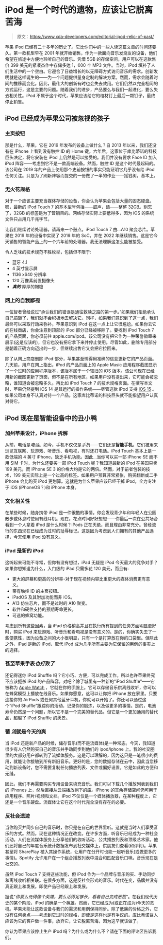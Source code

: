 # iPod 是一个时代的遗物，应该让它脱离苦海

> 原文：<https://www.xda-developers.com/editorial-ipod-relic-of-past/>

苹果 iPod 已经有二十多年的历史了。它比你们中的一些人读这篇文章的时间还要久。第一款机型早在 2001 年就开始销售，作为一款面向音乐发烧友的设备，他们希望在旅途中方便地聆听自己的音乐。凭借 5GB 的存储空间，用户可以在这款售价 399 美元的紧凑杰作中存储多达 1，000 个 MP3 文件。当时，iPod 填补了人们生活中的一个空白。它迎合了日益增长的以无障碍方式访问音乐的需求。创新发明就是这样诞生的——为一个问题提供量身定制的解决方案。然而，需求会随着时间的推移而变化，因此，最伟大的创新有时也会失去效用。它们仍然以完全相同的方式运行，这是主要的问题。随着我们的进步，产品要么与我们一起进化，要么失去相关性。iPod 不属于这个时代，苹果应该给它的棺材钉上最后一颗钉子，最终停止销售。

## iPod 已经成为苹果公司被忽视的孩子

### 主页按钮

那是什么，苹果，它在 2019 年发布的设备上做什么？自 2013 年以来，我们还没有在 iPhone 上看到没有触控 ID 的 Home 键。六年后，这家位于库比蒂诺的科技巨头决定，将它安装在 iPod 上仍然是可以接受的。我们并没有要求 Face ID 加入 iPod 阵容——考虑到它不是一款高端设备。然而，触控 ID 是这个时代最起码的。该公司在 2019 年的产品上使用那个史前按钮的事实只能证明它几乎没有给 iPod 任何关注。只是为了刷新阵容而提交的一份做了一半的作业——摇钱树，基本上。

### 无火花规格

对于一个应该主要充当媒体存储的设备，你会认为苹果会包括大量的固态硬盘。嗯，最新的 iPod Touch 7 的基本型号包括——鼓声，请——整整 32GB。别忘了，32GB 的标签是为了营销目的。网络存储实际上要低得多，因为 iOS 的系统文件只占用几千兆字节。

让我们继续讨论处理器。请再来一个鼓点。iPod Touch 7 由...A10 聚变芯片。苹果在 2019 年的设备中实现了 2016 年的 SoC，并在 2022 年继续销售。这是它今天销售的智能产品上的一个六年前的处理器。我无法理解这怎么能被接受。

令人乏味的技术规范不胜枚举，包括但不限于:

*   蓝牙 4.1
*   4 英寸显示屏
*   1136 x640 分辨率
*   120 万像素前置摄像头
*   ***真的*** 厚厚的帽檐

### 网上的自我鄙视

一位智者曾经说过“承认我们的错误是通往救赎之路的第一步。”如果我们拒绝承认自己搞砸了，我们就不会积极地去解决它。同样，如果我们意识到了这一点，我们最终可以采取行动来弥补。苹果意识到 iPod 在这一点上让它很尴尬。如果你去它的在线商店，你会注意到顶部的 iPod 部分已经被移除了。要找到 iPod Touch 7 的产品页面，你必须前往 apple.com/ipod。该公司没有把它作为一种荣誉徽章来展示(这是应该的)，但它也没有把它拿下来并停止使用。尽管如此，删除专用部分是朝着正确方向迈出的一步，但继续出售它又会把它拉回来。

除了从网上商店删除 iPod 部分，苹果甚至懒得用准确的信息更新它的产品页面。几天前，用户在网上指出，iPod 的产品页面上的 Apple Music 应用程序截图显示了一个过时的应用程序版本，该版本属于一个较旧的 iOS 版本。该公司现在已经用新的截图更新了页面，但不是在所有地区。如果用户没有提出来，它可能会被忽略，谁知道会被忽略多久。再比如 iPod Touch 7 的技术规格页面。在撰写本文时，苹果仍然提到 iOS 14 是其运行的操作系统——尽管这款 iPod 支持 [iOS 15](http://xda-developers.com/ios-15) 。如果公司本身不认真对待一个产品，这家库比蒂诺的科技巨头就不能指望用户认真对待它。

## iPod 现在是智能设备中的丑小鸭

### 加州苹果设计，iPhone 拆解

从前，电话是*电话*。如今，手机不仅仅是*手机*——它们还是**智能手机**。它们被用来浏览互联网、玩游戏、听音乐、看电视，有时还打电话。iPod Touch 基本上是一款低端的 4 英寸 iPhone，缺乏手机功能。因此...当你可以买一部 iPhone SE 而不用 SIM 卡时，为什么还要买一部 iPod Touch 呢？我知道最新的 iPod 在美国只卖 199 美元，而 iPhone SE 3 的价格大约是它的两倍。然而，对于前者包装的技术，199 美元实际上是一个过高的标签。如果用户预算非常紧张，购买翻新或二手 iPhone 会比购买 iPod 更划算。这就是为什么苹果应该已经干掉 iPod，全力专注于 iOS (iPhoneOS？)和 iPhone 本身。

### 文化相关性

在某些时候，随身携带 iPod 是一件很酷的事情。你会发现青少年和年轻人在公园散步或休息时使用有线耳机。现在，花点时间好好想想——你最后一次在公共场合看到一个人拿着 iPod 是什么时候？iPods 正在灭绝，而且理由非常充分。曾经流行的东西现在已经成为过时的耻辱标记。这是因为考虑到人们拥有的其他产品选择，今天使用 iPod 没有意义。

### iPad 是新的 iPod

这听起来可能不寻常，但你有没有想过，iPad 无疑是 iPod 今天最大的竞争对手？如果你想知道为什么，入门级的 iPad 只需多花 120 美元，而且有:

*   更大的屏幕和更高的分辨率-对于现在视频内容比重更大的媒体消费更有意义。
*   带有触控 ID 的主页按钮。
*   iPadOS 及其附加功能而非 iOS。
*   A13 仿生芯片，而不是过时的 A10 聚变。
*   软件和硬件支持的预期寿命更长。
*   可选的蜂窝功能。

考虑到所有这些因素，当 iPad 价格稍高并且在执行所有提到的任务方面明显更好时，购买 iPod 来玩游戏、听音乐和看电视是没有意义的。是的，你确实失去了一些便携性，因为设备之间的大小很明显，只有一个是打算放在你的口袋里。但除此之外，iPad 是新的 iPod，取代 iPod 成为几乎所有主要为它保留的用例的事实上的选择。

### 甚至苹果手表*也打败了*

还记得迷你 iPod Shuffle 吗？它小巧、方便，可以完成工作。所以也许苹果终究不应该扼杀 iPod 的产品阵容，对吧？除了城里有一种新的“iPod Shuffle”——它被称为 [Apple Watch](https://www.xda-developers.com/best-apple-watch/) ，它就在你的手腕上。它可以存储音乐供离线收听，你可以在蜂窝模型上播放在线音乐。如果你愿意，这可以让你把 iPhone 放在家里。只要连接你的 AirPods 或任何其他蓝牙耳机，你就可以开始了。你还可以通过这个“iPod Shuffle”跟踪你的活动，记录你的锻炼，以及做更多的事情。是的，电池寿命仍然是一个问题，所以它不是一个完美的替代品。但它是一个更加通用的替代品，超越了 iPod Shuffle 的愿景。

### ~~蓄~~ *流*就是今天的爽

当 iPod 还是新产品的时候，储存音乐(而不是流媒体)是一种常态。今天，我知道很少有人仍然购买自己的音乐并手动同步到他们的 ipod/iphone 上。我的社交圈里的大部分用户都转到了流媒体服务。这是可以理解的，因为这只是一笔很小的费用，就能让你接触到所有新旧音乐。更好的是，您的数据存储在云中，因此当您移动到新设备时，您不需要复制任何播放列表、文件或偏好设置。它是如此的方便和无缝。

因此，我们不再需要购买专用设备来填充音乐。我们可以下载几个播放列表到我们的 iPhones 上，然后直接从云端播放剩下的库。iPhone 的其余存储空间仍可用于应用程序、照片/视频和文档。iPod 不仅仅是一个媒体播放器，在某种程度上，它还是一个音乐硬盘。流媒体让它在这个时代完全没有存在的必要。

### 反社会遗迹

当你购买并同步自己的音乐时，你只是在自己的世界里听。这就是当时人们享受音乐的方式。然而，现在这种情况正在改变。在许多方面，听音乐已经成为一种社会活动。人们在流媒体服务上分享他们的收听活动、公共播放列表和顶级艺术家。他们还将自己的年度音乐统计数据发布到社交媒体上，供朋友们查看(和评判)。苹果甚至将 SharePlay 植入其操作系统，让用户在分开时也能一起听音乐(或做更多的事情)。Spotify 允许用户在一个组合播放列表中混合和匹配音乐口味。音乐现在是社交的。

虽然 iPod Touch 7 支持这些功能，但 iPod 作为一个品牌与音乐购买、手动同步和离线收听相关联。在很多方面，这是反社会形式的音乐。时代在变，品牌并没有真正跟上和发展，即使产品已经跟上和发展。

据说"*你要么死得像个英雄，要么活得足够长，看着自己变成恶棍"*。在我们现代历史的某个阶段，iPod 的确是一个英雄。然而，它已经成为(或正在成为)今天的恶棍。苹果未能让这款设备与我们的需求和用例保持同步。除了低廉的价格之外，它没有任何卖点——考虑到它过时的规格，即使是这样也是有争议的。库比蒂诺巨人应该为它的客户做一件事，放弃它，让它脱离苦海，因为这早就该做了。

你认为苹果应该停止生产 iPod 吗？为什么或为什么不？请在下面的评论区告诉我们。